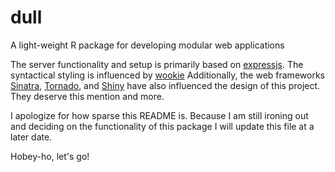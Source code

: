 # dull
A light-weight R package for developing modular web applications

The server functionality and setup is primarily based on [expressjs](http://expressjs.com/). The syntactical styling is influenced by [wookie](http://wookie.lyonbros.com/) Additionally, the web frameworks [Sinatra](http://sinatrarb.com/), [Tornado](http://www.tornadoweb.org/en/stable/), and [Shiny](http://shiny.rstudio.com/) have also influenced the design of this project. They deserve this mention and more.

I apologize for how sparse this README is. Because I am still ironing out and deciding on the functionality of this package I will update this file at a later date.

Hobey-ho, let's go!

